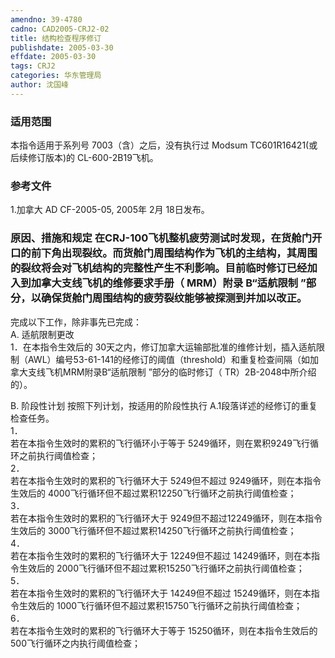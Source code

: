 ```yaml
---
amendno: 39-4780  
cadno: CAD2005-CRJ2-02  
title: 结构检查程序修订  
publishdate: 2005-03-30  
effdate: 2005-03-30  
tags: CRJ2  
categories: 华东管理局  
author: 沈国峰  
---
```

  
### 适用范围  
本指令适用于系列号 7003（含）之后，没有执行过 Modsum TC601R16421(或后续修订版本)的 CL-600-2B19飞机。  
  
<!--more-->  
### 参考文件  
1.加拿大 AD CF-2005-05, 2005年 2月 18日发布。  
  
### 原因、措施和规定 在CRJ-100飞机整机疲劳测试时发现，在货舱门开口的前下角出现裂纹。而货舱门周围结构作为飞机的主结构，其周围的裂纹将会对飞机结构的完整性产生不利影响。目前临时修订已经加入到加拿大支线飞机的维修要求手册（ MRM）附录 B“适航限制 ”部分，以确保货舱门周围结构的疲劳裂纹能够被探测到并加以改正。  
完成以下工作，除非事先已完成：  
A. 适航限制更改  
1．在本指令生效后的 30天之内，修订加拿大运输部批准的维修计划，插入适航限制（AWL）编号53-61-141的经修订的阈值（threshold）和重复检查间隔（如加拿大支线飞机MRM附录B“适航限制 ”部分的临时修订（ TR）2B-2048中所介绍的）。  
  
B. 阶段性计划 按照下列计划，按适用的阶段性执行 A.1段落详述的经修订的重复检查任务。  
1．  
若在本指令生效时的累积的飞行循环小于等于 5249循环，则在累积9249飞行循环之前执行阈值检查；  
2．  
若在本指令生效时的累积的飞行循环大于 5249但不超过 9249循环，则在本指令生效后的 4000飞行循环但不超过累积12250飞行循环之前执行阈值检查；  
3．  
若在本指令生效时的累积的飞行循环大于 9249但不超过12249循环，则在本指令生效后的 3000飞行循环但不超过累积14250飞行循环之前执行阈值检查；  
4．  
若在本指令生效时的累积的飞行循环大于 12249但不超过 14249循环，则在本指令生效后的 2000飞行循环但不超过累积15250飞行循环之前执行阈值检查；  
5．  
若在本指令生效时的累积的飞行循环大于 14249但不超过 15249循环，则在本指令生效后的 1000飞行循环但不超过累积15750飞行循环之前执行阈值检查；  
6．  
若在本指令生效时的累积的飞行循环大于等于 15250循环，则在本指令生效后的 500飞行循环之内执行阈值检查；  
  
